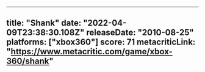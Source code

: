 
---
title: "Shank"
date: "2022-04-09T23:38:30.108Z"
releaseDate: "2010-08-25"
platforms: ["xbox360"]
score: 71
metacriticLink: "https://www.metacritic.com/game/xbox-360/shank"
---
